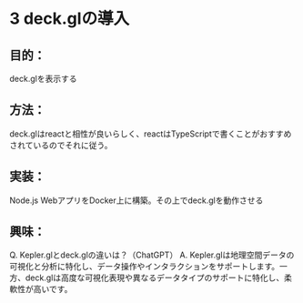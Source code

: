 # 3 deck.glの導入

## 目的：
deck.glを表示する

## 方法：
deck.glはreactと相性が良いらしく、reactはTypeScriptで書くことがおすすめされているのでそれに従う。

## 実装：
Node.js WebアプリをDocker上に構築。その上でdeck.glを動作させる

## 興味：
Q. Kepler.glとdeck.glの違いは？（ChatGPT）
A. Kepler.glは地理空間データの可視化と分析に特化し、データ操作やインタラクションをサポートします。一方、deck.glは高度な可視化表現や異なるデータタイプのサポートに特化し、柔軟性が高いです。
